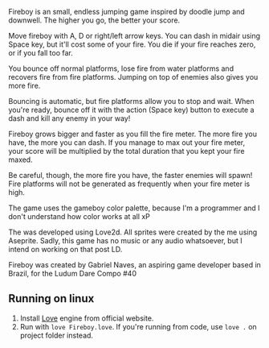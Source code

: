 Fireboy is an small, endless jumping game inspired by doodle jump and downwell. The higher you go, the better your score.

Move fireboy with A, D or right/left arrow keys. You can dash in midair using Space key, but it'll cost some of your fire. You die if your fire reaches zero, or if you fall too far.

You bounce off normal platforms, lose fire from water platforms and recovers fire from fire platforms. Jumping on top of enemies also gives you more fire.

Bouncing is automatic, but fire platforms allow you to stop and wait. When you're ready, bounce off it with the action (Space key) button to execute a dash and kill any enemy in your way!

Fireboy grows bigger and faster as you fill the fire meter. The more fire you have, the more you can dash. If you manage to max out your fire meter, your score will be multiplied by the total duration that you kept your fire maxed.

Be careful, though, the more fire you have, the faster enemies will spawn! Fire platforms will not be generated as frequently when your fire meter is high.

The game uses the gameboy color palette, because I'm a programmer and I don't understand how color works at all xP

The was developed using Love2d. All sprites were created by the me using Aseprite. Sadly, this game has no music or any audio whatsoever, but I intend on working on that post LD.

Fireboy was created by Gabriel Naves, an aspiring game developer based in Brazil, for the Ludum Dare Compo #40

## Running on linux
1. Install [Love](https://bitbucket.org/rude/love/downloads/love_0.10.2ppa1_amd64.deb) engine from official website.
2. Run with `love Fireboy.love`. If you're running from code, use `love .` on project folder instead.
